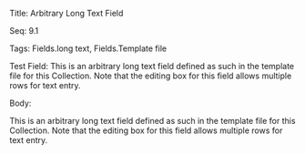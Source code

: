 Title:  Arbitrary Long Text Field

Seq:    9.1

Tags:   Fields.long text, Fields.Template file

Test Field: This is an arbitrary long text field defined as such in the template file for this Collection. Note that the editing box for this field allows multiple rows for text entry. 

Body:   
 
This is an arbitrary long text field defined as such in the template file for this Collection. Note that the editing box for this field allows multiple rows for text entry. 

